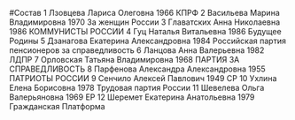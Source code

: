 #Состав
1 Лзовцева Лариса Олеговна 1966 КПРФ
2 Васильева Марина Владимировна 1970 За женщин России
3 Главатских Анна Николаевна 1986 КОММУНИСТЫ РОССИИ
4 Гуц Наталья Витальевна 1986 Будущее Родины
5 Дзанагова Екатерина Александровна 1984 Российская партия пенсионеров за справедливость
6 Ланцова Анна Валерьевна 1982 ЛДПР
7 Орловская Татьяна Владимировна 1968 ПАРТИЯ ЗА СПРАВЕДЛИВОСТЬ
8 Парфенова Александра Александровна 1955 ПАТРИОТЫ РОССИИ
9 Сенчило Алексей Павлович 1949 СР
10 Ухлина Елена Борисовна 1978 Трудовая партия России
11 Шевелева Ольга Валерьяновна 1969 ЕР
12 Шеремет Екатерина Анатольевна 1979 Гражданская Платформа
